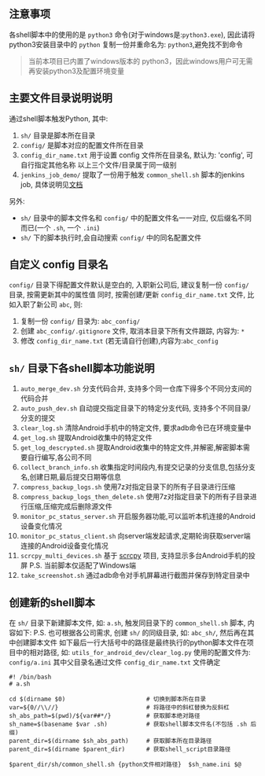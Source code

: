 ## 注意事项

各shell脚本中的使用的是 `python3` 命令(对于windows是:`python3.exe`), 因此请将python3安装目录中的 `python`
复制一份并重命名为: `python3`,避免找不到命令
> 当前本项目已内置了windows版本的 python3，因此windows用户可无需再安装python3及配置环境变量

## 主要文件目录说明说明

通过shell脚本触发Python, 其中:

1. `sh/` 目录是脚本所在目录
2. `config/` 是脚本对应的配置文件所在目录
3. `config_dir_name.txt` 用于设置 config 文件所在目录名, 默认为: 'config', 可自行指定其他名称
   以上三个文件/目录属于同一级别
4. `jenkins_job_demo/` 提取了一份用于触发 `common_shell.sh` 脚本的jenkins job,
   具体说明见[文档](jenkins_job_demo/README.md)

另外:

* `sh/` 目录中的脚本文件名和 `config/` 中的配置文件名一一对应, 仅后缀名不同而已(一个 `.sh`, 一个 `.ini`)
* `sh/` 下的脚本执行时,会自动搜索 `config/` 中的同名配置文件

## 自定义 config 目录名

`config/` 目录下得配置文件默认是空白的, 入职新公司后, 建议复制一份 `config/` 目录, 按需更新其中的属性值
同时, 按需创建/更新 `config_dir_name.txt` 文件, 比如入职了新公司 `abc`, 则:

1. 复制一份 `config/` 目录为: `abc_config/`
2. 创建 `abc_config/.gitignore` 文件, 取消本目录下所有文件跟踪, 内容为: `*`
3. 修改 `config_dir_name.txt` (若无请自行创建),内容为:`abc_config`

## `sh/` 目录下各shell脚本功能说明

1. `auto_merge_dev.sh` 分支代码合并, 支持多个同一仓库下得多个不同分支间的代码合并
2. `auto_push_dev.sh` 自动提交指定目录下的特定分支代码, 支持多个不同目录/分支的提交
3. `clear_log.sh` 清除Android手机中的特定文件, 要求adb命令已在环境变量中
4. `get_log.sh` 提取Android收集中的特定文件
5. `get_log_descrypted.sh` 提取Android收集中的特定文件,并解密,解密脚本需要自行编写,各公司不同
6. `collect_branch_info.sh` 收集指定时间段内,有提交记录的分支信息,包括分支名,创建日期,最后提交日期等信息
7. `compress_backup_logs.sh` 使用7z对指定目录下的所有子目录进行压缩
8. `compress_backup_logs_then_delete.sh` 使用7z对指定目录下的所有子目录进行压缩,压缩完成后删除源文件
9. `monitor_pc_status_server.sh` 开启服务器功能,可以监听本机连接的Android设备变化情况
10. `monitor_pc_status_client.sh` 向server端发起请求,定期轮询获取server端连接的Android设备变化情况
11. `scrcpy_multi_devices.sh` 基于 [scrcpy](https://github.com/Genymobile/scrcpy/releases) 项目, 支持显示多台Android手机的投屏
    P.S. 当前脚本仅适配了Windows端
12. `take_screenshot.sh` 通过adb命令对手机屏幕进行截图并保存到特定目录中

## 创建新的shell脚本

在 `sh/` 目录下新建脚本文件, 如: `a.sh`, 触发同目录下的 `common_shell.sh` 脚本, 内容如下:
P.S. 也可根据各公司需求, 创建 `sh/` 的同级目录, 如: `abc_sh/`, 然后再在其中创建脚本文件
如下最后一行大括号中的路径是最终执行的python脚本文件在项目中的相对路径, 如: `utils_for_android_dev/clear_log.py`
使用的配置文件为: `config/a.ini` 其中父目录名通过文件 `config_dir_name.txt` 文件确定

```shell
#! /bin/bash
# a.sh

cd $(dirname $0)                       # 切换到脚本所在目录
var=${0//\\//}                         # 将路径中的斜杠替换为反斜杠
sh_abs_path=$(pwd)/${var##*/}          # 获取脚本绝对路径
sh_name=$(basename $var .sh)           # 获取shell脚本文件名(不包括 .sh 后缀)
parent_dir=$(dirname $sh_abs_path)     # 获取脚本所在目录路径
parent_dir=$(dirname $parent_dir)      # 获取shell_script目录路径

$parent_dir/sh/common_shell.sh {python文件相对路径}  $sh_name.ini $@
```